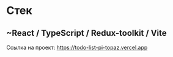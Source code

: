 # Стек
## ~React / TypeScript / Redux-toolkit / Vite
Ссылка на проект: https://todo-list-pi-topaz.vercel.app
